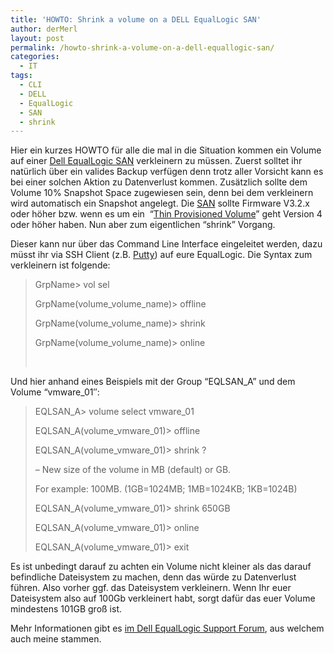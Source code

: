 ```yaml
---
title: 'HOWTO: Shrink a volume on a DELL EqualLogic SAN'
author: derMerl
layout: post
permalink: /howto-shrink-a-volume-on-a-dell-equallogic-san/
categories:
  - IT
tags:
  - CLI
  - DELL
  - EqualLogic
  - SAN
  - shrink
---
```

Hier ein kurzes HOWTO für alle die mal in die Situation kommen ein Volume auf einer <a href="http://www.dellstorage.com/equallogic/" target="_blank">Dell EqualLogic SAN</a> verkleinern zu müssen. Zuerst solltet ihr natürlich über ein valides Backup verfügen denn trotz aller Vorsicht kann es bei einer solchen Aktion zu Datenverlust kommen. Zusätzlich sollte dem Volume 10% Snapshot Space zugewiesen sein, denn bei dem verkleinern wird automatisch ein Snapshot angelegt. Die <a href="https://de.wikipedia.org/wiki/SAN" target="_blank">SAN</a> sollte Firmware V3.2.x oder höher bzw. wenn es um ein  &#8220;<a href="https://de.wikipedia.org/wiki/Thin_Provisioning" target="_blank">Thin Provisioned Volume</a>&#8221; geht Version 4 oder höher haben. Nun aber zum eigentlichen &#8220;shrink&#8221; Vorgang.

Dieser kann nur über das Command Line Interface eingeleitet werden, dazu müsst ihr via SSH Client (z.B. <a href="http://www.chiark.greenend.org.uk/~sgtatham/putty/download.html" target="_blank">Putty</a>) auf eure EqualLogic. Die Syntax zum verkleinern ist folgende:

> GrpName> vol sel <volume name>
> 
> GrpName(volume\_volume\_name)> offline
> 
> GrpName(volume\_volume\_name)> shrink <new capacity>
> 
> GrpName(volume\_volume\_name)> online
> 
> &nbsp;

Und hier anhand eines Beispiels mit der Group &#8220;EQLSAN\_A&#8221; und dem Volume &#8220;vmware\_01&#8243;:

> EQLSAN\_A> volume select vmware\_01
> 
> EQLSAN\_A(volume\_vmware_01)> offline
> 
> EQLSAN\_A(volume\_vmware_01)> shrink ?
> 
> <new-size> &#8211; New size of the volume in MB (default) or GB.
> 
> For example: 100MB. (1GB=1024MB; 1MB=1024KB; 1KB=1024B)
> 
> EQLSAN\_A(volume\_vmware_01)> shrink 650GB
> 
> EQLSAN\_A(volume\_vmware_01)> online
> 
> EQLSAN\_A(volume\_vmware_01)> exit

Es ist unbedingt darauf zu achten ein Volume nicht kleiner als das darauf befindliche Dateisystem zu machen, denn das würde zu Datenverlust führen. Also vorher ggf. das Dateisystem verkleinern. Wenn Ihr euer Dateisystem also auf 100Gb verkleinert habt, sorgt dafür das euer Volume mindestens 101GB groß ist.

Mehr Informationen gibt es <a href="http://en.community.dell.com/support-forums/storage/f/3775/p/19492184/20310205.aspx#20310205" target="_blank">im Dell EqualLogic Support Forum</a>, aus welchem auch meine stammen.